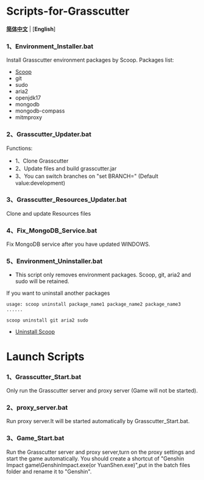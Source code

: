 # Scripts-for-Grasscutter

[**简体中文**](README_zh-CN.md) | [**English**]
### 1、Environment_Installer.bat
Install Grasscutter environment packages by Scoop.
Packages list:
- [Scoop](https://github.com/ScoopInstaller/Scoop)
- git
- sudo
- aria2
- openjdk17
- mongodb
- mongodb-compass
- mitmproxy

### 2、Grasscutter_Updater.bat
Functions:
- 1、Clone Grasscutter
- 2、Update files and build grasscutter.jar
- 3、You can switch branches on "set BRANCH=" (Default value:development)

### 3、Grasscutter_Resources_Updater.bat
Clone and update Resources files

### 4、Fix_MongoDB_Service.bat
Fix MongoDB service after you have updated WINDOWS.

### 5、Environment_Uninstaller.bat

- This script only removes environment packages. Scoop, git, aria2 and sudo will be retained.

If you want to uninstall another packages 

```
usage: scoop uninstall package_name1 package_name2 package_name3 ......

scoop uninstall git aria2 sudo

```
- [Uninstall Scoop](https://github.com/ScoopInstaller/Scoop/wiki/Uninstalling-Scoop)

# Launch Scripts

### 1、Grasscutter_Start.bat
Only run the Grasscutter server and proxy server (Game will not be started).

### 2、proxy_server.bat
Run proxy server.It will be started automatically by Grasscutter_Start.bat.

### 3、Game_Start.bat
Run the Grasscutter server and proxy server,turn on the proxy settings and start the game automatically.
You should create a shortcut of "Genshin Impact game\GenshinImpact.exe(or YuanShen.exe)",put in the batch files folder and rename it to "Genshin".
